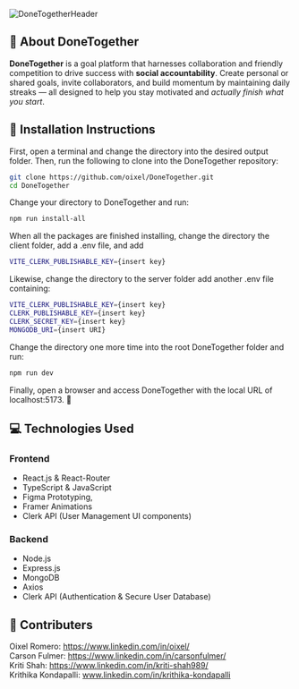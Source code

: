 ![DoneTogetherHeader](https://github.com/user-attachments/assets/45147ba8-5d9b-44be-bb1e-81db7896b90a)

## 👋 About DoneTogether
**DoneTogether** is a goal platform that harnesses collaboration and friendly competition to drive success with **social accountability**.
Create personal or shared goals, invite collaborators, and build momentum by maintaining daily streaks — all designed to help you stay motivated and *actually finish what you start*.

## 🚀 Installation Instructions
First, open a terminal and change the directory into the desired output folder. Then, run the following to clone into the DoneTogether repository:
```bash
git clone https://github.com/oixel/DoneTogether.git
cd DoneTogether
```
Change your directory to DoneTogether and run:
```bash
npm run install-all
```
When all the packages are finished installing, change the directory the client folder, add a .env file, and add 
```bash
VITE_CLERK_PUBLISHABLE_KEY={insert key}
```
Likewise, change the directory to the server folder add another .env file containing:
```bash
VITE_CLERK_PUBLISHABLE_KEY={insert key}
CLERK_PUBLISHABLE_KEY={insert key}
CLERK_SECRET_KEY={insert key}
MONGODB_URI={insert URI}
```
Change the directory one more time into the root DoneTogether folder and run:
```bash
npm run dev
```
Finally, open a browser and access DoneTogether with the local URL of localhost:5173. 🎉
## 💻 Technologies Used
### Frontend
- React.js & React-Router
- TypeScript & JavaScript
- Figma Prototyping,
- Framer Animations
- Clerk API (User Management UI components)

### Backend
- Node.js
- Express.js
- MongoDB
- Axios
- Clerk API (Authentication & Secure User Database)

## 📑 Contributers
Oixel Romero: https://www.linkedin.com/in/oixel/ \
Carson Fulmer: https://www.linkedin.com/in/carsonfulmer/ \
Kriti Shah: https://www.linkedin.com/in/kriti-shah989/ \
Krithika Kondapalli: www.linkedin.com/in/krithika-kondapalli
